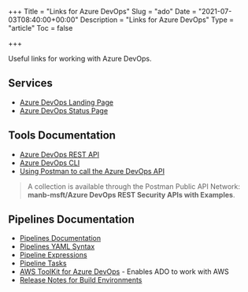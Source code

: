 +++
Title = "Links for Azure DevOps"
Slug = "ado"
Date = "2021-07-03T08:40:00+00:00"
Description = "Links for Azure DevOps"
Type = "article"
Toc = false

+++

Useful links for working with Azure DevOps.

<!--more-->

## Services

- [Azure DevOps Landing Page](https://dev.azure.com/)
- [Azure DevOps Status Page](https://status.dev.azure.com/)

## Tools Documentation

- [Azure DevOps REST API](https://docs.microsoft.com/en-us/rest/api/azure/devops)
- [Azure DevOps CLI](https://docs.microsoft.com/en-us/azure/devops/cli/quick-reference?view=azure-devops)
- [Using Postman to call the Azure DevOps API](https://sanderh.dev/call-Azure-DevOps-REST-API-Postman/)

> A collection is available through the Postman Public API Network: **manb-msft/Azure DevOps REST Security APIs with Examples**.

## Pipelines Documentation

- [Pipelines Documentation](https://docs.microsoft.com/en-gb/azure/devops/pipelines/)
- [Pipelines YAML Syntax](https://docs.microsoft.com/en-gb/azure/devops/pipelines/yaml-schema?view=azure-devops)
- [Pipeline Expressions](https://docs.microsoft.com/en-gb/azure/devops/pipelines/process/expressions?view=azure-devops)
- [Pipeline Tasks](https://docs.microsoft.com/en-gb/azure/devops/pipelines/tasks/?view=azure-devops)
- [AWS ToolKit for Azure DevOps](https://docs.aws.amazon.com/vsts/index.html) - Enables ADO to work with AWS
- [Release Notes for Build Environments](https://github.com/actions/virtual-environments/releases)
